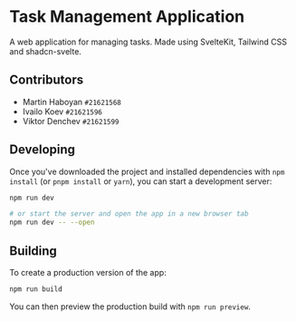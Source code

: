 # Task Management Application

A web application for managing tasks. Made using SvelteKit, Tailwind CSS and shadcn-svelte.
## Contributors

* Martin Haboyan `#21621568`
* Ivailo Koev `#21621596`
* Viktor Denchev `#21621599`
## Developing

Once you've downloaded the project and installed dependencies with `npm install` (or `pnpm install` or `yarn`), you can start a
development server:

```bash
npm run dev

# or start the server and open the app in a new browser tab
npm run dev -- --open
```

## Building

To create a production version of the app:

```bash
npm run build
```

You can then preview the production build with `npm run preview`.
